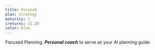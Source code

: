 ```yaml
---
title: Focused
plan: strategy
maturity: 1
ireturns: 11.20
color: blue
---
```


Focused Planning. __*Personal coach*__ to serve as your AI planning guide